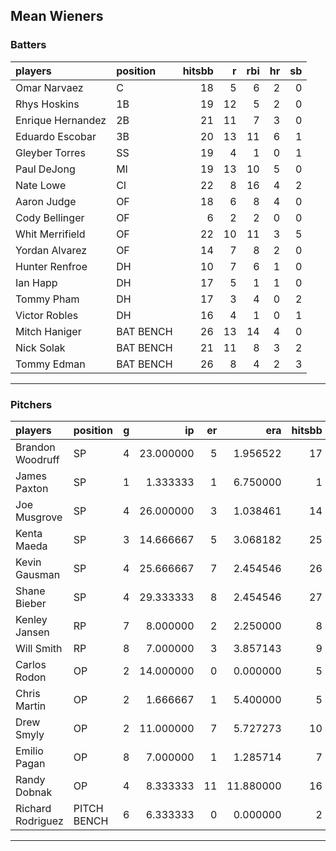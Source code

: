 ## Mean Wieners

### Batters

 
|players           |position  | hitsbb|  r| rbi| hr| sb| 
|:-----------------|:---------|------:|--:|---:|--:|--:| 
|Omar Narvaez      |C         |     18|  5|   6|  2|  0| 
|Rhys Hoskins      |1B        |     19| 12|   5|  2|  0| 
|Enrique Hernandez |2B        |     21| 11|   7|  3|  0| 
|Eduardo Escobar   |3B        |     20| 13|  11|  6|  1| 
|Gleyber Torres    |SS        |     19|  4|   1|  0|  1| 
|Paul DeJong       |MI        |     19| 13|  10|  5|  0| 
|Nate Lowe         |CI        |     22|  8|  16|  4|  2| 
|Aaron Judge       |OF        |     18|  6|   8|  4|  0| 
|Cody Bellinger    |OF        |      6|  2|   2|  0|  0| 
|Whit Merrifield   |OF        |     22| 10|  11|  3|  5| 
|Yordan Alvarez    |OF        |     14|  7|   8|  2|  0| 
|Hunter Renfroe    |DH        |     10|  7|   6|  1|  0| 
|Ian Happ          |DH        |     17|  5|   1|  1|  0| 
|Tommy Pham        |DH        |     17|  3|   4|  0|  2| 
|Victor Robles     |DH        |     16|  4|   1|  0|  1| 
|Mitch Haniger     |BAT BENCH |     26| 13|  14|  4|  0| 
|Nick Solak        |BAT BENCH |     21| 11|   8|  3|  2| 
|Tommy Edman       |BAT BENCH |     26|  8|   4|  2|  3| 


* * *

### Pitchers

 
|players           |position    |  g|        ip| er|       era| hitsbb|      whip| so|  w| sv| 
|:-----------------|:-----------|--:|---------:|--:|---------:|------:|---------:|--:|--:|--:| 
|Brandon Woodruff  |SP          |  4| 23.000000|  5|  1.956522|     17| 0.7391304| 26|  1|  0| 
|James Paxton      |SP          |  1|  1.333333|  1|  6.750000|      1| 0.7500000|  2|  0|  0| 
|Joe Musgrove      |SP          |  4| 26.000000|  3|  1.038461|     14| 0.5384615| 37|  2|  0| 
|Kenta Maeda       |SP          |  3| 14.666667|  5|  3.068182|     25| 1.7045455| 16|  1|  0| 
|Kevin Gausman     |SP          |  4| 25.666667|  7|  2.454546|     26| 1.0129870| 23|  1|  0| 
|Shane Bieber      |SP          |  4| 29.333333|  8|  2.454546|     27| 0.9204545| 48|  2|  0| 
|Kenley Jansen     |RP          |  7|  8.000000|  2|  2.250000|      8| 1.0000000| 10|  0|  4| 
|Will Smith        |RP          |  8|  7.000000|  3|  3.857143|      9| 1.2857143| 12|  0|  3| 
|Carlos Rodon      |OP          |  2| 14.000000|  0|  0.000000|      5| 0.3571429| 16|  2|  0| 
|Chris Martin      |OP          |  2|  1.666667|  1|  5.400000|      5| 3.0000000|  1|  0|  0| 
|Drew Smyly        |OP          |  2| 11.000000|  7|  5.727273|     10| 0.9090909| 11|  0|  0| 
|Emilio Pagan      |OP          |  8|  7.000000|  1|  1.285714|      7| 1.0000000|  8|  2|  0| 
|Randy Dobnak      |OP          |  4|  8.333333| 11| 11.880000|     16| 1.9200000|  5|  0|  1| 
|Richard Rodriguez |PITCH BENCH |  6|  6.333333|  0|  0.000000|      2| 0.3157895|  7|  1|  1| 


* * *


